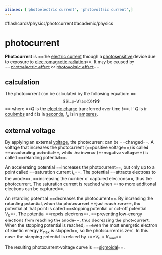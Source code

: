 ```yaml
---
aliases: ['photoelectric current', 'photovoltaic current',]
---
```


#flashcards/physics/photocurrent #academic/physics

# photocurrent

__Photocurrent__ is ==the [electric current](electric%20current.md) through a [photosensitive](photosensitivity.md) device due to exposure to [electromagnetic radiation](electromagnetic%20radiation.md)==. It may be caused by ==[photoelectric effect](photoelectric%20effect.md) or [photovoltaic effect](photovoltaic%20effect.md)==. <!--SR:!2022-12-30,21,250!2023-01-09,31,270-->

## calculation

The photocurrent can be calculated by the following equation:
==$$I_p=\frac{Q}t$$==
where ==$Q$ is the [electric charge](electric%20charge.md) transferred over time $t$==. If $Q$ is in [coulombs](coulomb.md) and $t$ is in [seconds](second.md), $I_p$ is in [amperes](ampere.md). <!--SR:!2022-12-19,17,290!2022-12-29,20,250-->

## external voltage

By applying an external [voltage](voltage.md), the photocurrent can be ==changed==. A voltage that increases the photocurrent (==positive voltage==) is called ==accelerating potential==, while the inverse (==negative voltage==) is called ==retarding potential==. <!--SR:!2023-01-07,27,250!2023-02-10,56,310!2023-01-27,45,290!2022-12-19,17,290!2022-12-17,15,290-->

An accelerating potential ==increases the photocurrent==, but only up to a point called ==saturation current $I_s$==. The potential ==attracts electrons to the anode==, ==increasing the number of captured electrons==, thus the photocurrent. The saturation current is reached when ==no more additional electrons can be captured==. <!--SR:!2023-01-10,32,270!2022-12-18,16,290!2023-01-04,24,250!2023-01-06,26,250!2023-01-05,25,250-->

An retarding potential ==decreases the photocurrent==. By increasing the retarding potential, when the photocurrent ==just reach zero==, the potential at that point is called ==stopping potential or cut-off potential $V_0$==. The potential ==repels electrons==, ==preventing low-energy electrons from reaching the anode==, thus decreasing the photocurrent. When the stopping potential is reached, ==even the most energetic electron of kinetic energy $K_\mathrm{max}$ is stopped==, so the photocurrent is zero. In this case, the stopping potential is related by ==$\mathrm{e}V_0=K_\mathrm{max}$==. <!--SR:!2023-01-18,34,270!2023-01-08,28,250!2022-12-25,10,230!2022-12-27,18,250!2022-12-31,22,250!2022-12-20,14,230!2022-12-28,21,270-->

The resulting photocurrent-voltage curve is ==[sigmoidal](sigmoid%20function.md)==. <!--SR:!2022-12-17,15,290-->
